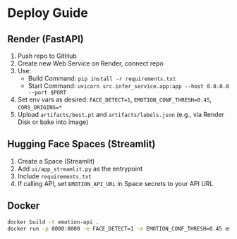 # Deploy Guide

## Render (FastAPI)

1. Push repo to GitHub
2. Create new Web Service on Render, connect repo
3. Use:
	- Build Command: `pip install -r requirements.txt`
	- Start Command: `uvicorn src.infer_service.app:app --host 0.0.0.0 --port $PORT`
4. Set env vars as desired: `FACE_DETECT=1`, `EMOTION_CONF_THRESH=0.45`, `CORS_ORIGINS=*`
5. Upload `artifacts/best.pt` and `artifacts/labels.json` (e.g., via Render Disk or bake into image)

## Hugging Face Spaces (Streamlit)

1. Create a Space (Streamlit)
2. Add `ui/app_streamlit.py` as the entrypoint
3. Include `requirements.txt`
4. If calling API, set `EMOTION_API_URL` in Space secrets to your API URL

## Docker

```bash
docker build -t emotion-api .
docker run -p 8000:8000 -e FACE_DETECT=1 -e EMOTION_CONF_THRESH=0.45 emotion-api
```
